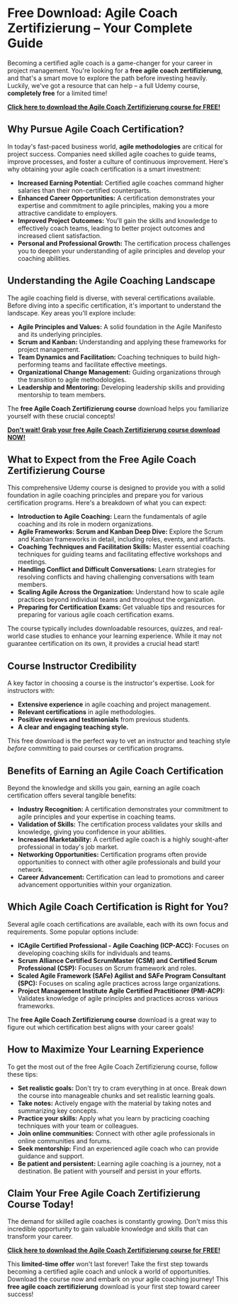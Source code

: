 # Free Download: Agile Coach Zertifizierung – Your Complete Guide

Becoming a certified agile coach is a game-changer for your career in project management. You're looking for a **free agile coach zertifizierung**, and that's a smart move to explore the path before investing heavily. Luckily, we've got a resource that can help – a full Udemy course, **completely free** for a limited time!

[**Click here to download the Agile Coach Zertifizierung course for FREE!**](https://udemywork.com/agile-coach-zertifizierung)

## Why Pursue Agile Coach Certification?

In today's fast-paced business world, **agile methodologies** are critical for project success. Companies need skilled agile coaches to guide teams, improve processes, and foster a culture of continuous improvement. Here's why obtaining your agile coach certification is a smart investment:

*   **Increased Earning Potential:** Certified agile coaches command higher salaries than their non-certified counterparts.
*   **Enhanced Career Opportunities:** A certification demonstrates your expertise and commitment to agile principles, making you a more attractive candidate to employers.
*   **Improved Project Outcomes:** You'll gain the skills and knowledge to effectively coach teams, leading to better project outcomes and increased client satisfaction.
*   **Personal and Professional Growth:** The certification process challenges you to deepen your understanding of agile principles and develop your coaching abilities.

## Understanding the Agile Coaching Landscape

The agile coaching field is diverse, with several certifications available. Before diving into a specific certification, it's important to understand the landscape. Key areas you'll explore include:

*   **Agile Principles and Values:** A solid foundation in the Agile Manifesto and its underlying principles.
*   **Scrum and Kanban:** Understanding and applying these frameworks for project management.
*   **Team Dynamics and Facilitation:** Coaching techniques to build high-performing teams and facilitate effective meetings.
*   **Organizational Change Management:** Guiding organizations through the transition to agile methodologies.
*   **Leadership and Mentoring:** Developing leadership skills and providing mentorship to team members.

The **free Agile Coach Zertifizierung course** download helps you familiarize yourself with these crucial concepts!

[**Don't wait! Grab your free Agile Coach Zertifizierung course download NOW!**](https://udemywork.com/agile-coach-zertifizierung)

## What to Expect from the Free Agile Coach Zertifizierung Course

This comprehensive Udemy course is designed to provide you with a solid foundation in agile coaching principles and prepare you for various certification programs. Here's a breakdown of what you can expect:

*   **Introduction to Agile Coaching:** Learn the fundamentals of agile coaching and its role in modern organizations.
*   **Agile Frameworks: Scrum and Kanban Deep Dive:** Explore the Scrum and Kanban frameworks in detail, including roles, events, and artifacts.
*   **Coaching Techniques and Facilitation Skills:** Master essential coaching techniques for guiding teams and facilitating effective workshops and meetings.
*   **Handling Conflict and Difficult Conversations:** Learn strategies for resolving conflicts and having challenging conversations with team members.
*   **Scaling Agile Across the Organization:** Understand how to scale agile practices beyond individual teams and throughout the organization.
*   **Preparing for Certification Exams:** Get valuable tips and resources for preparing for various agile coach certification exams.

The course typically includes downloadable resources, quizzes, and real-world case studies to enhance your learning experience. While it may not guarantee certification on its own, it provides a crucial head start!

## Course Instructor Credibility

A key factor in choosing a course is the instructor's expertise. Look for instructors with:

*   **Extensive experience** in agile coaching and project management.
*   **Relevant certifications** in agile methodologies.
*   **Positive reviews and testimonials** from previous students.
*   **A clear and engaging teaching style.**

This free download is the perfect way to vet an instructor and teaching style *before* committing to paid courses or certification programs.

## Benefits of Earning an Agile Coach Certification

Beyond the knowledge and skills you gain, earning an agile coach certification offers several tangible benefits:

*   **Industry Recognition:** A certification demonstrates your commitment to agile principles and your expertise in coaching teams.
*   **Validation of Skills:** The certification process validates your skills and knowledge, giving you confidence in your abilities.
*   **Increased Marketability:** A certified agile coach is a highly sought-after professional in today's job market.
*   **Networking Opportunities:** Certification programs often provide opportunities to connect with other agile professionals and build your network.
*   **Career Advancement:** Certification can lead to promotions and career advancement opportunities within your organization.

## Which Agile Coach Certification is Right for You?

Several agile coach certifications are available, each with its own focus and requirements. Some popular options include:

*   **ICAgile Certified Professional - Agile Coaching (ICP-ACC):** Focuses on developing coaching skills for individuals and teams.
*   **Scrum Alliance Certified ScrumMaster (CSM) and Certified Scrum Professional (CSP):** Focuses on Scrum framework and roles.
*   **Scaled Agile Framework (SAFe) Agilist and SAFe Program Consultant (SPC):** Focuses on scaling agile practices across large organizations.
*   **Project Management Institute Agile Certified Practitioner (PMI-ACP):** Validates knowledge of agile principles and practices across various frameworks.

The **free Agile Coach Zertifizierung course** download is a great way to figure out which certification best aligns with your career goals!

## How to Maximize Your Learning Experience

To get the most out of the free Agile Coach Zertifizierung course, follow these tips:

*   **Set realistic goals:** Don't try to cram everything in at once. Break down the course into manageable chunks and set realistic learning goals.
*   **Take notes:** Actively engage with the material by taking notes and summarizing key concepts.
*   **Practice your skills:** Apply what you learn by practicing coaching techniques with your team or colleagues.
*   **Join online communities:** Connect with other agile professionals in online communities and forums.
*   **Seek mentorship:** Find an experienced agile coach who can provide guidance and support.
*   **Be patient and persistent:** Learning agile coaching is a journey, not a destination. Be patient with yourself and persist in your efforts.

## Claim Your Free Agile Coach Zertifizierung Course Today!

The demand for skilled agile coaches is constantly growing. Don't miss this incredible opportunity to gain valuable knowledge and skills that can transform your career.

[**Click here to download the Agile Coach Zertifizierung course for FREE!**](https://udemywork.com/agile-coach-zertifizierung)

This **limited-time offer** won't last forever! Take the first step towards becoming a certified agile coach and unlock a world of opportunities. Download the course now and embark on your agile coaching journey! This **free agile coach zertifizierung** download is your first step toward career success!
